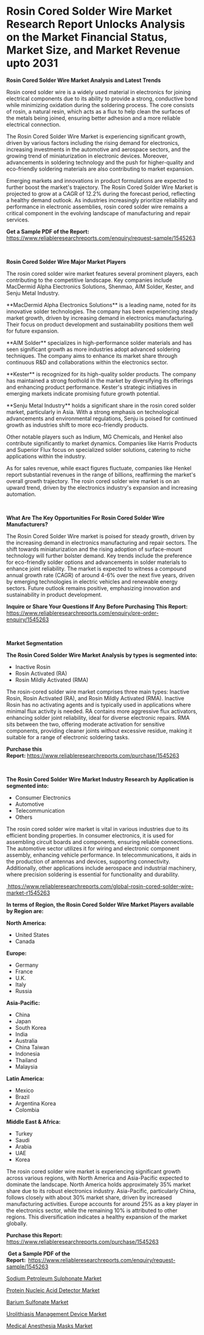 <p><h1>Rosin Cored Solder Wire Market Research Report Unlocks Analysis on the Market Financial Status, Market Size, and Market Revenue upto 2031</h1></p><p><strong>Rosin Cored Solder Wire Market Analysis and Latest Trends</strong></p>
<p><p>Rosin cored solder wire is a widely used material in electronics for joining electrical components due to its ability to provide a strong, conductive bond while minimizing oxidation during the soldering process. The core consists of rosin, a natural resin, which acts as a flux to help clean the surfaces of the metals being joined, ensuring better adhesion and a more reliable electrical connection.</p><p>The Rosin Cored Solder Wire Market is experiencing significant growth, driven by various factors including the rising demand for electronics, increasing investments in the automotive and aerospace sectors, and the growing trend of miniaturization in electronic devices. Moreover, advancements in soldering technology and the push for higher-quality and eco-friendly soldering materials are also contributing to market expansion.</p><p>Emerging markets and innovations in product formulations are expected to further boost the market's trajectory. The Rosin Cored Solder Wire Market is projected to grow at a CAGR of 12.2% during the forecast period, reflecting a healthy demand outlook. As industries increasingly prioritize reliability and performance in electronic assemblies, rosin cored solder wire remains a critical component in the evolving landscape of manufacturing and repair services.</p></p>
<p><strong>Get a Sample PDF of the Report:&nbsp;</strong> <a href="https://www.reliableresearchreports.com/enquiry/request-sample/1545263?utm_campaign=117&utm_medium=2&utm_source=Github&utm_content=ia&utm_term=08112024&utm_id=rosin-cored-solder-wire">https://www.reliableresearchreports.com/enquiry/request-sample/1545263</a></p>
<p>&nbsp;</p>
<p><strong>Rosin Cored Solder Wire Major Market Players</strong></p>
<p><p>The rosin cored solder wire market features several prominent players, each contributing to the competitive landscape. Key companies include MacDermid Alpha Electronics Solutions, Shenmao, AIM Solder, Kester, and Senju Metal Industry.</p><p>**MacDermid Alpha Electronics Solutions** is a leading name, noted for its innovative solder technologies. The company has been experiencing steady market growth, driven by increasing demand in electronics manufacturing. Their focus on product development and sustainability positions them well for future expansion.</p><p>**AIM Solder** specializes in high-performance solder materials and has seen significant growth as more industries adopt advanced soldering techniques. The company aims to enhance its market share through continuous R&D and collaborations within the electronics sector.</p><p>**Kester** is recognized for its high-quality solder products. The company has maintained a strong foothold in the market by diversifying its offerings and enhancing product performance. Kester's strategic initiatives in emerging markets indicate promising future growth potential.</p><p>**Senju Metal Industry** holds a significant share in the rosin cored solder market, particularly in Asia. With a strong emphasis on technological advancements and environmental regulations, Senju is poised for continued growth as industries shift to more eco-friendly products.</p><p>Other notable players such as Indium, MG Chemicals, and Henkel also contribute significantly to market dynamics. Companies like Harris Products and Superior Flux focus on specialized solder solutions, catering to niche applications within the industry. </p><p>As for sales revenue, while exact figures fluctuate, companies like Henkel report substantial revenues in the range of billions, reaffirming the market's overall growth trajectory. The rosin cored solder wire market is on an upward trend, driven by the electronics industry's expansion and increasing automation.</p></p>
<p>&nbsp;</p>
<p><strong>What Are The Key Opportunities For Rosin Cored Solder Wire Manufacturers?</strong></p>
<p><p>The Rosin Cored Solder Wire market is poised for steady growth, driven by the increasing demand in electronics manufacturing and repair sectors. The shift towards miniaturization and the rising adoption of surface-mount technology will further bolster demand. Key trends include the preference for eco-friendly solder options and advancements in solder materials to enhance joint reliability. The market is expected to witness a compound annual growth rate (CAGR) of around 4-6% over the next five years, driven by emerging technologies in electric vehicles and renewable energy sectors. Future outlook remains positive, emphasizing innovation and sustainability in product development.</p></p>
<p><strong>Inquire or Share Your Questions If Any Before Purchasing This Report:</strong> <a href="https://www.reliableresearchreports.com/enquiry/pre-order-enquiry/1545263?utm_campaign=117&utm_medium=2&utm_source=Github&utm_content=ia&utm_term=08112024&utm_id=rosin-cored-solder-wire">https://www.reliableresearchreports.com/enquiry/pre-order-enquiry/1545263</a></p>
<p>&nbsp;</p>
<p><strong>Market Segmentation</strong></p>
<p><strong>The Rosin Cored Solder Wire Market Analysis by types is segmented into:</strong></p>
<p><ul><li>Inactive Rosin</li><li>Rosin Activated (RA)</li><li>Rosin Mildly Activated (RMA)</li></ul></p>
<p><p>The rosin-cored solder wire market comprises three main types: Inactive Rosin, Rosin Activated (RA), and Rosin Mildly Activated (RMA). Inactive Rosin has no activating agents and is typically used in applications where minimal flux activity is needed. RA contains more aggressive flux activators, enhancing solder joint reliability, ideal for diverse electronic repairs. RMA sits between the two, offering moderate activation for sensitive components, providing cleaner joints without excessive residue, making it suitable for a range of electronic soldering tasks.</p></p>
<p><strong>Purchase this Report:&nbsp;</strong><a href="https://www.reliableresearchreports.com/purchase/1545263?utm_campaign=117&utm_medium=2&utm_source=Github&utm_content=ia&utm_term=08112024&utm_id=rosin-cored-solder-wire">https://www.reliableresearchreports.com/purchase/1545263</a></p>
<p>&nbsp;</p>
<p><strong>The Rosin Cored Solder Wire Market Industry Research by Application is segmented into:</strong></p>
<p><ul><li>Consumer Electronics</li><li>Automotive</li><li>Telecommunication</li><li>Others</li></ul></p>
<p><p>The rosin cored solder wire market is vital in various industries due to its efficient bonding properties. In consumer electronics, it is used for assembling circuit boards and components, ensuring reliable connections. The automotive sector utilizes it for wiring and electronic component assembly, enhancing vehicle performance. In telecommunications, it aids in the production of antennas and devices, supporting connectivity. Additionally, other applications include aerospace and industrial machinery, where precision soldering is essential for functionality and durability.</p></p>
<p><a href="https://www.reliableresearchreports.com/global-rosin-cored-solder-wire-market-r1545263?utm_campaign=117&utm_medium=2&utm_source=Github&utm_content=ia&utm_term=08112024&utm_id=rosin-cored-solder-wire">&nbsp;https://www.reliableresearchreports.com/global-rosin-cored-solder-wire-market-r1545263</a></p>
<p><strong>In terms of Region, the Rosin Cored Solder Wire Market Players available by Region are:</strong></p>
<p>
    <p> <strong> North America: </strong>
        <ul>
            <li>United States</li>
            <li>Canada</li>
        </ul>
        </p> 
    <p> <strong> Europe: </strong>
        <ul>
            <li>Germany</li>
            <li>France</li>
            <li>U.K.</li>
            <li>Italy</li>
            <li>Russia</li>
        </ul>
        </p> 
    <p> <strong> Asia-Pacific: </strong>
        <ul>
            <li>China</li>
            <li>Japan</li>
            <li>South Korea</li>
            <li>India</li>
            <li>Australia</li>
            <li>China Taiwan</li>
            <li>Indonesia</li>
            <li>Thailand</li>
            <li>Malaysia</li>
        </ul>
        </p> 
    <p> <strong> Latin America: </strong>
        <ul>
            <li>Mexico</li>
            <li>Brazil</li>
            <li>Argentina Korea</li>
            <li>Colombia</li>
        </ul>
        </p> 
    <p> <strong> Middle East & Africa: </strong>
        <ul>
            <li>Turkey</li>
            <li>Saudi</li>
            <li>Arabia</li>
            <li>UAE</li>
            <li>Korea</li>
        </ul>
    </p>
    </p>
<p><p>The rosin cored solder wire market is experiencing significant growth across various regions, with North America and Asia-Pacific expected to dominate the landscape. North America holds approximately 35% market share due to its robust electronics industry. Asia-Pacific, particularly China, follows closely with about 30% market share, driven by increased manufacturing activities. Europe accounts for around 25% as a key player in the electronics sector, while the remaining 10% is attributed to other regions. This diversification indicates a healthy expansion of the market globally.</p></p>
<p><strong>Purchase this Report: </strong><a href="https://www.reliableresearchreports.com/purchase/1545263?utm_campaign=117&utm_medium=2&utm_source=Github&utm_content=ia&utm_term=08112024&utm_id=rosin-cored-solder-wire">https://www.reliableresearchreports.com/purchase/1545263</a></p>
<p>&nbsp;<strong>Get a Sample PDF of the Report:&nbsp;&nbsp;</strong><a href="https://www.reliableresearchreports.com/enquiry/request-sample/1545263?utm_campaign=117&utm_medium=2&utm_source=Github&utm_content=ia&utm_term=08112024&utm_id=rosin-cored-solder-wire">https://www.reliableresearchreports.com/enquiry/request-sample/1545263</a></p>
<p><strong></strong></p>
<p><p><a href="https://github.com/fannklhimesu/Market-Research-Report-List-1/blob/main/sodium-petroleum-sulphonate-market.md?utm_campaign=117&utm_medium=2&utm_source=Github&utm_content=ia&utm_term=08112024&utm_id=rosin-cored-solder-wire">Sodium Petroleum Sulphonate Market</a></p><p><a href="https://issuu.com/reportprime-2/docs/protein-nucleic-acid-detector-marke_edeb9a3fee6450?utm_campaign=117&utm_medium=2&utm_source=Github&utm_content=ia&utm_term=08112024&utm_id=rosin-cored-solder-wire">Protein Nucleic Acid Detector Market</a></p><p><a href="https://github.com/AlisaRowe24/Market-Research-Report-List-1/blob/main/barium-sulfonate-market.md?utm_campaign=117&utm_medium=2&utm_source=Github&utm_content=ia&utm_term=08112024&utm_id=rosin-cored-solder-wire">Barium Sulfonate Market</a></p><p><a href="https://issuu.com/reportprime-2/docs/urolithiasis-management-device-mark_772539af2799a8?utm_campaign=117&utm_medium=2&utm_source=Github&utm_content=ia&utm_term=08112024&utm_id=rosin-cored-solder-wire">Urolithiasis Management Device Market</a></p><p><a href="https://issuu.com/reportprime-2/docs/medical-anesthesia-masks-market-siz_7f0ee1582a46d8?utm_campaign=117&utm_medium=2&utm_source=Github&utm_content=ia&utm_term=08112024&utm_id=rosin-cored-solder-wire">Medical Anesthesia Masks Market</a></p></p>